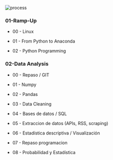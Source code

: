 ![process](https://github.com/YonatanRA/data_textbook/blob/master/images/process.jpg)

### 01-Ramp-Up

+ 00 - Linux

+ 01 - From Python to Anaconda

+ 02 - Python Programming

### 02-Data Analysis

+ 00 - Repaso / GIT

+ 01 - Numpy

+ 02 - Pandas

+ 03 - Data Cleaning

+ 04 - Bases de datos / SQL

+ 05 - Extraccion de datos (APIs, RSS, scraping)

+ 06 - Estadística descriptiva / Visualización

+ 07 - Repaso programacion

+ 08 - Probabilidad y Estadística 

